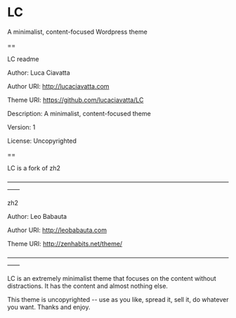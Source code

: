 LC
==

A minimalist, content-focused Wordpress theme


==

LC readme

Author: Luca Ciavatta

Author URI: http://lucaciavatta.com

Theme URI: https://github.com/lucaciavatta/LC

Description: A minimalist, content-focused theme

Version: 1

License: Uncopyrighted

==

LC is a fork of zh2

——————————————————————————————————————

zh2

Author: Leo Babauta

Author URI: http://leobabauta.com

Theme URI: http://zenhabits.net/theme/

——————————————————————————————————————

LC is an extremely minimalist theme that focuses on the content without distractions.
It has the content and almost nothing else. 

This theme is uncopyrighted -- use as you like, spread it, sell it, do whatever you want. 
Thanks and enjoy.
